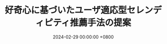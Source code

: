 ---
title: "好奇心に基づいたユーザ適応型セレンディピティ推薦手法の提案"
date: 2024-02-29 00:00:00 +0800
selected: false
pub: "第16回データ工学と情報マネジメントに関するフォーラム（DEIM2024）"
pub_date: "2024"
authors:
  - 徐 哲林
  - 王 旭*
  - 松村 敦
---